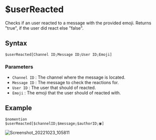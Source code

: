 # $userReacted
Checks if an user reacted to a message with the provided emoji. Returns "true", if the user did react else "false".

## Syntax
```
$userReacted[Channel ID;Message ID;User ID;Emoji]
```

### Parameters
- `Channel ID` : The channel where the message is located.
- `Message ID` : The message to check the reactions for.
- `User ID` : The user that should of reacted.
- `Emoji` : The emoji that the user should of reacted with.

## Example
```
$nomention
$userReacted[$channelID;$message;$authorID;🍀]
```
![Screenshot_20221023_105811](https://user-images.githubusercontent.com/95774950/197375576-dbe6fc17-68cb-44ed-802a-81a16db98ce9.png)
